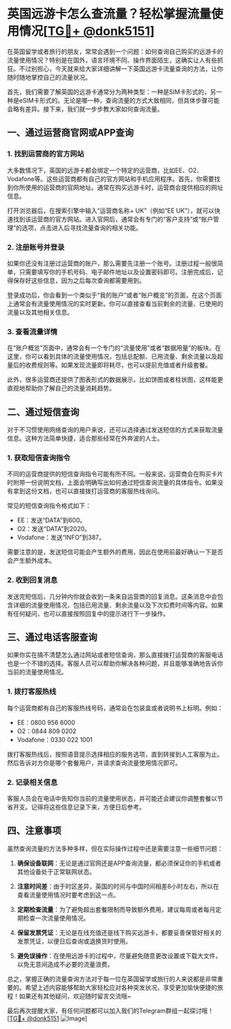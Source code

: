 # 英国远游卡怎么查流量？轻松掌握流量使用情况[[TG💪+ @donk5151](https://t.me/s/donk5151)]

在英国留学或者旅行的朋友，常常会遇到一个问题：如何查询自己购买的远游卡的流量使用情况？特别是在国外，语言环境不同、操作界面陌生，这确实让人有些抓狂。不过别担心，今天就来给大家详细讲解一下英国远游卡流量查询的方法，让你随时随地掌控自己的流量状况。

首先，我们需要了解英国的远游卡通常分为两种类型：一种是SIM卡形式的，另一种是eSIM卡形式的。无论是哪一种，查询流量的方式大致相同，但具体步骤可能会略有差异。接下来，我们就一步步教大家如何查询流量。

## 一、通过运营商官网或APP查询

### 1. 找到运营商的官方网站
大多数情况下，英国的远游卡都会绑定一个特定的运营商，比如EE、O2、Vodafone等。这些运营商都有自己的官方网站和手机应用程序。首先，你需要找到你所使用的运营商的官网地址。通常在购买远游卡时，运营商会提供相应的网址信息。

打开浏览器后，在搜索引擎中输入“运营商名称+ UK”（例如“EE UK”），就可以快速找到该运营商的官方网站。进入官网后，通常会有专门的“客户支持”或“账户管理”的选项，点击进入后寻找流量查询的相关功能。

### 2. 注册账号并登录
如果你还没有注册过运营商的账户，那么需要先注册一个账号。注册过程一般很简单，只需要填写你的手机号码、电子邮件地址以及设置密码即可。注册完成后，记得保存好这些信息，因为之后每次查询都需要用到。

登录成功后，你会看到一个类似于“我的账户”或者“账户概览”的页面，在这个页面上通常会有流量使用情况的实时更新。你可以直接查看当前剩余的流量、已使用的流量以及其他相关信息。

### 3. 查看流量详情
在“账户概览”页面中，通常会有一个专门的“流量使用”或者“数据用量”的板块。在这里，你可以看到具体的流量使用情况，包括总配额、已用流量、剩余流量以及超量后的收费规则等。如果发现流量即将耗尽，也可以提前充值或者升级套餐。

此外，很多运营商还提供了图表形式的数据展示，比如饼图或者柱状图，这样能更直观地帮助你了解自己的流量消耗趋势。

## 二、通过短信查询

对于不习惯使用网络查询的用户来说，还可以选择通过发送短信的方式来获取流量信息。这种方法简单快捷，适合那些经常在外奔波的人士。

### 1. 获取短信查询指令
不同的运营商提供的短信查询指令可能有所不同。一般来说，运营商会在购买卡片时附带一份说明文档，上面会明确写出如何通过短信查询流量的具体指令。如果没有拿到这份文档，也可以直接拨打运营商的客服热线询问。

常见的短信查询指令格式如下：
- EE：发送“DATA”到600。
- O2：发送“DATA”到2020。
- Vodafone：发送“INFO”到387。

需要注意的是，发送短信可能会产生额外的费用，因此在使用前最好确认一下是否会产生额外成本。

### 2. 收到回复消息
发送完短信后，几分钟内你就会收到一条来自运营商的回复消息。这条消息中会包含详细的流量使用情况，包括已用流量、剩余流量以及下次扣费时间等内容。如果有任何疑问，也可以直接按照回复中的提示进行下一步操作。

## 三、通过电话客服查询

如果你实在搞不清楚怎么通过网站或者短信查询，那么直接拨打运营商的客服电话也是一个不错的选择。客服人员可以帮助你解决各种问题，并且能够准确地告诉你当前的流量使用情况。

### 1. 拨打客服热线
每个运营商都有自己的客服热线号码，通常会在包装盒或者说明书上标明。例如：
- EE：0800 956 6000
- O2：0844 809 0202
- Vodafone：0330 022 1001

拨打客服热线后，按照语音提示选择相应的服务选项，直到转接到人工客服为止。然后告诉对方你是哪个套餐用户，并请求查询流量使用情况即可。

### 2. 记录相关信息
客服人员会在电话中告知你当前的流量使用状态，并可能还会建议你调整套餐以节省开支。记得将这些信息记录下来，方便日后参考。

## 四、注意事项

虽然查询流量的方法多种多样，但在实际操作过程中还是需要注意一些细节问题：

1. **确保设备联网**：无论是通过官网还是APP查询流量，都必须保证你的手机或者其他设备处于正常联网状态。
   
2. **注意时间差**：由于时区差异，英国的时间与中国时间相差8小时左右，所以在查看流量使用情况时要考虑到这一点。

3. **定期检查流量**：为了避免超出套餐限制而导致额外费用，建议每周或者每月定期检查一次流量使用情况。

4. **保留发票凭证**：无论是在线充值还是线下购买远游卡，都要妥善保管好相关的发票凭证，以便日后查询或退换货时使用。

5. **避免误操作**：在使用远游卡的过程中，尽量避免随意更改设置或下载大文件，以免无意间造成不必要的流量浪费。

总之，掌握正确的流量查询方法对于每一位在英国留学或旅行的人来说都是非常重要的。希望上述内容能够帮助大家轻松应对各种突发状况，享受更加愉快便捷的旅程！如果还有其他疑问，欢迎随时留言交流哦~

最后再次提醒大家，有任何问题都可以加入我们的Telegram群组一起探讨哦！[[TG💪+ @donk5151](https://t.me/s/donk5151) ![Image](https://i.postimg.cc/rwNCRYN7/Snipaste-2025-04-30-17-27-05.png)]